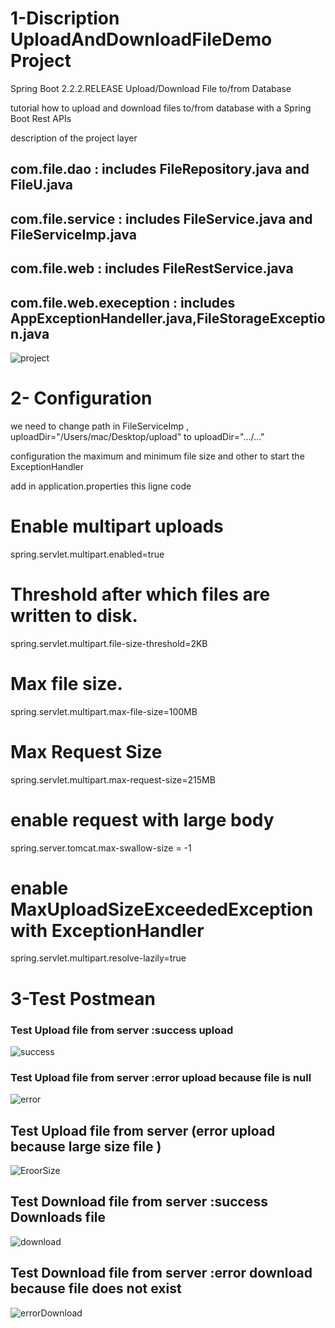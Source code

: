 # 1-Discription UploadAndDownloadFileDemo Project 

 Spring Boot 2.2.2.RELEASE  Upload/Download File to/from Database 

 tutorial how to upload and download files to/from database with a Spring Boot Rest APIs
 
 description of the project layer
 
 ##  com.file.dao : includes FileRepository.java and  FileU.java 
 ##  com.file.service : includes FileService.java and  FileServiceImp.java
 ##  com.file.web : includes  FileRestService.java
 ##  com.file.web.exeception : includes  AppExceptionHandeller.java,FileStorageException.java
 
 ![project](https://user-images.githubusercontent.com/61349826/97783082-98a59e80-1b95-11eb-8e8f-100a95b98b49.png)

 # 2- Configuration
 
 we need to change  path  in FileServiceImp , uploadDir="/Users/mac/Desktop/upload" to  uploadDir=".../..." 
 
 configuration the maximum and minimum file size and other to start the ExceptionHandler
 
 add in application.properties this ligne code 
 
# Enable multipart uploads
spring.servlet.multipart.enabled=true
# Threshold after which files are written to disk.
spring.servlet.multipart.file-size-threshold=2KB
# Max file size.
spring.servlet.multipart.max-file-size=100MB
# Max Request Size
spring.servlet.multipart.max-request-size=215MB
# enable request with large body 
spring.server.tomcat.max-swallow-size = -1 
# enable MaxUploadSizeExceededException with ExceptionHandler 
spring.servlet.multipart.resolve-lazily=true
 
 
 # 3-Test Postmean 

### Test  Upload file from server :success upload

![success](https://user-images.githubusercontent.com/61349826/97783084-9e02e900-1b95-11eb-94ca-41993e557445.png)

### Test  Upload file from server :error upload because file is null

![error](https://user-images.githubusercontent.com/61349826/97783088-a22f0680-1b95-11eb-97f9-45a75414f959.png)

## Test  Upload file from server (error upload because large  size file )

![EroorSize](https://user-images.githubusercontent.com/61349826/97783093-a824e780-1b95-11eb-832d-8105a7bc0f16.png)

## Test Download  file from server :success Downloads file

![download](https://user-images.githubusercontent.com/61349826/97783156-2aada700-1b96-11eb-87b8-78ec67e5e612.png)

## Test Download  file from server :error download because  file does not exist 

 ![errorDownload](https://user-images.githubusercontent.com/61349826/97783671-9cd3bb00-1b99-11eb-9f53-b16283e07fa4.png)

 

 
 
 
 


